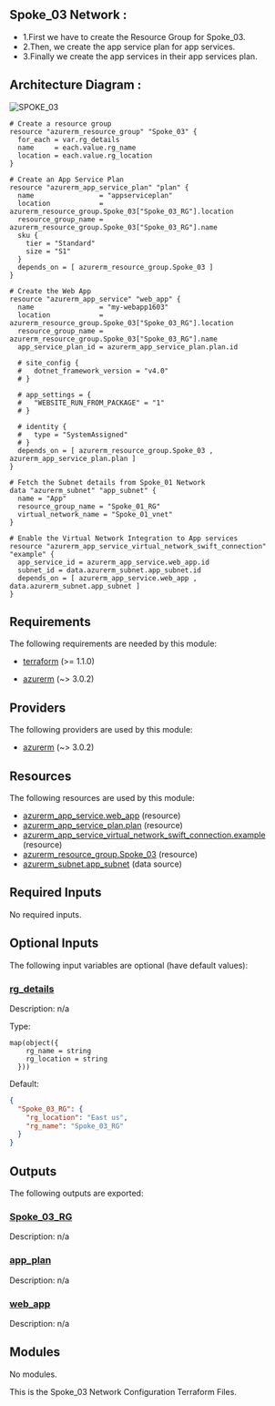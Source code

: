 <!-- BEGIN_TF_DOCS -->
## Spoke\_03 Network :
- 1.First we have to create the Resource Group for Spoke\_03.
- 2.Then, we create the app service plan for app services.
- 3.Finally we create the app services in their app services plan.

## Architecture Diagram :
![SPOKE\_03](https://github.com/srinivasan2022/Project/assets/118502121/9eb15f28-eb35-420d-b7a1-7c2ed4275468)

```hcl
# Create a resource group
resource "azurerm_resource_group" "Spoke_03" {
  for_each = var.rg_details
  name     = each.value.rg_name
  location = each.value.rg_location
}
 
# Create an App Service Plan
resource "azurerm_app_service_plan" "plan" {
  name                = "appserviceplan"
  location            = azurerm_resource_group.Spoke_03["Spoke_03_RG"].location
  resource_group_name = azurerm_resource_group.Spoke_03["Spoke_03_RG"].name
  sku {
    tier = "Standard"
    size = "S1"
  }
  depends_on = [ azurerm_resource_group.Spoke_03 ]
}

# Create the Web App
resource "azurerm_app_service" "web_app" {
  name                = "my-webapp1603"
  location            = azurerm_resource_group.Spoke_03["Spoke_03_RG"].location
  resource_group_name = azurerm_resource_group.Spoke_03["Spoke_03_RG"].name
  app_service_plan_id = azurerm_app_service_plan.plan.id

  # site_config {
  #   dotnet_framework_version = "v4.0"
  # }

  # app_settings = {
  #   "WEBSITE_RUN_FROM_PACKAGE" = "1"
  # }

  # identity {
  #   type = "SystemAssigned"
  # }
  depends_on = [ azurerm_resource_group.Spoke_03 , azurerm_app_service_plan.plan ]
}

# Fetch the Subnet details from Spoke_01 Network
data "azurerm_subnet" "app_subnet" {
  name = "App"
  resource_group_name = "Spoke_01_RG"
  virtual_network_name = "Spoke_01_vnet"
}

# Enable the Virtual Network Integration to App services
resource "azurerm_app_service_virtual_network_swift_connection" "example" {
  app_service_id = azurerm_app_service.web_app.id
  subnet_id = data.azurerm_subnet.app_subnet.id
  depends_on = [ azurerm_app_service.web_app , data.azurerm_subnet.app_subnet ]
}
```

<!-- markdownlint-disable MD033 -->
## Requirements

The following requirements are needed by this module:

- <a name="requirement_terraform"></a> [terraform](#requirement\_terraform) (>= 1.1.0)

- <a name="requirement_azurerm"></a> [azurerm](#requirement\_azurerm) (~> 3.0.2)

## Providers

The following providers are used by this module:

- <a name="provider_azurerm"></a> [azurerm](#provider\_azurerm) (~> 3.0.2)

## Resources

The following resources are used by this module:

- [azurerm_app_service.web_app](https://registry.terraform.io/providers/hashicorp/azurerm/latest/docs/resources/app_service) (resource)
- [azurerm_app_service_plan.plan](https://registry.terraform.io/providers/hashicorp/azurerm/latest/docs/resources/app_service_plan) (resource)
- [azurerm_app_service_virtual_network_swift_connection.example](https://registry.terraform.io/providers/hashicorp/azurerm/latest/docs/resources/app_service_virtual_network_swift_connection) (resource)
- [azurerm_resource_group.Spoke_03](https://registry.terraform.io/providers/hashicorp/azurerm/latest/docs/resources/resource_group) (resource)
- [azurerm_subnet.app_subnet](https://registry.terraform.io/providers/hashicorp/azurerm/latest/docs/data-sources/subnet) (data source)

<!-- markdownlint-disable MD013 -->
## Required Inputs

No required inputs.

## Optional Inputs

The following input variables are optional (have default values):

### <a name="input_rg_details"></a> [rg\_details](#input\_rg\_details)

Description: n/a

Type:

```hcl
map(object({
    rg_name = string
    rg_location = string
  }))
```

Default:

```json
{
  "Spoke_03_RG": {
    "rg_location": "East us",
    "rg_name": "Spoke_03_RG"
  }
}
```

## Outputs

The following outputs are exported:

### <a name="output_Spoke_03_RG"></a> [Spoke\_03\_RG](#output\_Spoke\_03\_RG)

Description: n/a

### <a name="output_app_plan"></a> [app\_plan](#output\_app\_plan)

Description: n/a

### <a name="output_web_app"></a> [web\_app](#output\_web\_app)

Description: n/a

## Modules

No modules.

This is the Spoke\_03 Network Configuration Terraform Files.
<!-- END_TF_DOCS -->